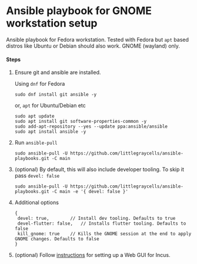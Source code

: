 # Ansible playbook for GNOME workstation setup

Ansible playbook for Fedora workstation. Tested with Fedora but `apt` based distros like Ubuntu or Debian should also work. GNOME (wayland) only.

#### Steps
1. Ensure git and ansible are installed.

   Using `dnf` for Fedora
   ```
   sudo dnf install git ansible -y
   ```

   or, `apt` for Ubuntu/Debian etc

   ```
   sudo apt update
   sudo apt install git software-properties-common -y
   sudo add-apt-repository --yes --update ppa:ansible/ansible
   sudo apt install ansible -y
   ```
1. Run `ansible-pull`

   ```
   sudo ansible-pull -U https://github.com/littlegraycells/ansible-playbooks.git -C main
   ```

1. (optional) By default, this will also include developer tooling. To skip it pass `devel: false`
   ```
   sudo ansible-pull -U https://github.com/littlegraycells/ansible-playbooks.git -C main -e '{ devel: false }'
   ```
1. Additional options
   ```
   {
	devel: true,		// Install dev tooling. Defaults to true
	devel-flutter: false,	// Installs flutter tooling. Defaults to false
	kill_gnome: true	// Kills the GNOME session at the end to apply GNOME changes. Defaults to false
   }
1. (optional) Follow [instructions](https://discuss.linuxcontainers.org/t/tutorial-installing-the-web-ui-for-incus-on-fedora-or-other-redhat-based-distros/20986/1) for setting up a Web GUI for Incus.
